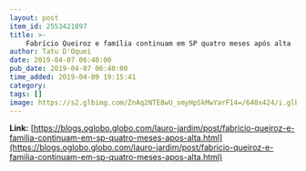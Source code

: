 ```yaml
---
layout: post
item_id: 2553421097
title: >-
    Fabrício Queiroz e família continuam em SP quatro meses após alta : Lauro Jardim
author: Tatu D'Oquei
date: 2019-04-07 06:40:00
pub_date: 2019-04-07 06:40:00
time_added: 2019-04-09 19:15:41
category: 
tags: []
image: https://s2.glbimg.com/ZnAq2NTE8wU_smyHpSkMwYarF14=/640x424/i.glbimg.com/og/ig/infoglobo1/f/original/2019/01/07/80423788_o_motorista_fabricio_queiroz_ex-assessor_do_senador_eleito_flavio_bolsonaro_psl-rj_diss.jpg
---
```


**Link:** [https://blogs.oglobo.globo.com/lauro-jardim/post/fabricio-queiroz-e-familia-continuam-em-sp-quatro-meses-apos-alta.html](https://blogs.oglobo.globo.com/lauro-jardim/post/fabricio-queiroz-e-familia-continuam-em-sp-quatro-meses-apos-alta.html)

